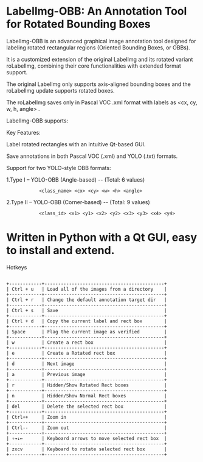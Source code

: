 LabelImg-OBB: An Annotation Tool for Rotated Bounding Boxes
==================================================================
LabelImg-OBB is an advanced graphical image annotation tool designed for labeling rotated rectangular regions (Oriented Bounding Boxes, or OBBs). 

It is a customized extension of the original LabelImg and its rotated variant roLabelImg, combining their core functionalities with extended format support.

The original LabelImg only supports axis-aligned bounding boxes and the roLabelImg update supports rotated boxes. 

The roLabelImg saves only in Pascal VOC .xml format with labels as <cx, cy, w, h, angle> .


LabelImg-OBB supports:

Key Features:

Label rotated rectangles with an intuitive Qt-based GUI.

Save annotations in both Pascal VOC (.xml) and YOLO (.txt) formats.


Support for two YOLO-style OBB formats:

   1.Type I – YOLO-OBB (Angle-based) -- (Total: 6 values)

                <class_name> <cx> <cy> <w> <h> <angle>         


   2.Type II – YOLO-OBB (Corner-based) -- (Total: 9 values)

                <class_id> <x1> <y1> <x2> <y2> <x3> <y3> <x4> <y4>       


Written in Python with a Qt GUI, easy to install and extend.
==========


Hotkeys
~~~~~~~

+------------+--------------------------------------------+
| Ctrl + u   | Load all of the images from a directory    |
+------------+--------------------------------------------+
| Ctrl + r   | Change the default annotation target dir   |
+------------+--------------------------------------------+
| Ctrl + s   | Save                                       |
+------------+--------------------------------------------+
| Ctrl + d   | Copy the current label and rect box        |
+------------+--------------------------------------------+
| Space      | Flag the current image as verified         |
+------------+--------------------------------------------+
| w          | Create a rect box                          |
+------------+--------------------------------------------+
| e          | Create a Rotated rect box                  |
+------------+--------------------------------------------+
| d          | Next image                                 |
+------------+--------------------------------------------+
| a          | Previous image                             |
+------------+--------------------------------------------+
| r          | Hidden/Show Rotated Rect boxes             |
+------------+--------------------------------------------+
| n          | Hidden/Show Normal Rect boxes              |
+------------+--------------------------------------------+
| del        | Delete the selected rect box               |
+------------+--------------------------------------------+
| Ctrl++     | Zoom in                                    |
+------------+--------------------------------------------+
| Ctrl--     | Zoom out                                   |
+------------+--------------------------------------------+
| ↑→↓←       | Keyboard arrows to move selected rect box  |
+------------+--------------------------------------------+
| zxcv       | Keyboard to rotate selected rect box       |
+------------+--------------------------------------------+



